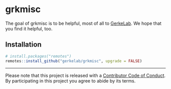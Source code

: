 
<!-- README.md is generated from README.Rmd. Please edit that file -->

# grkmisc

The goal of grkmisc is to be helpful, most of all to
[GerkeLab](https://gerkelab.com). We hope that you find it helpful, too.

## Installation

``` r
# install.packages("remotes")
remotes::install_github("gerkelab/grkmisc", upgrade = FALSE)
```

-----

Please note that this project is released with a [Contributor Code of
Conduct](.github/CODE_OF_CONDUCT.md). By participating in this project
you agree to abide by its terms.
